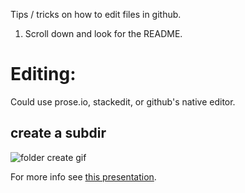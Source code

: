 Tips / tricks on how to edit files in github.

1. Scroll down and look for the README.


# Editing:
Could use prose.io, stackedit, or github's native editor.

## create a subdir
![folder create gif](https://camo.githubusercontent.com/29f2fd0f075716239c61d9cd7dd58c5b02ca297a/687474703a2f2f692e737461636b2e696d6775722e636f6d2f3949666d6a2e676966)


For more info see [this presentation](https://bit.ly/github101usf).
